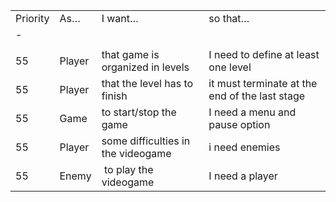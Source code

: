 |          |        |                                    |                                                | 
|----------|--------|------------------------------------|------------------------------------------------| 
| Priority | As…    | I want…                            | so that…                                       | 
| -        |        |                                    |                                                | 
|          |        |                                    |                                                | 
| 55       | Player | that game is organized in levels   | I need to define at least one level            | 
| 55       | Player | that the level has to finish       | it must terminate at the end of the last stage | 
| 55       | Game   | to start/stop the game             | I need a menu and pause option                 | 
| 55       | Player | some difficulties in the videogame | i need enemies                                 | 
| 55       | Enemy  |  to play the videogame             | I need a player                                | 
